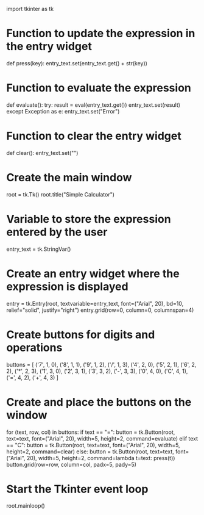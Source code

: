 import tkinter as tk

# Function to update the expression in the entry widget
def press(key):
    entry_text.set(entry_text.get() + str(key))

# Function to evaluate the expression
def evaluate():
    try:
        result = eval(entry_text.get())
        entry_text.set(result)
    except Exception as e:
        entry_text.set("Error")

# Function to clear the entry widget
def clear():
    entry_text.set("")

# Create the main window
root = tk.Tk()
root.title("Simple Calculator")

# Variable to store the expression entered by the user
entry_text = tk.StringVar()

# Create an entry widget where the expression is displayed
entry = tk.Entry(root, textvariable=entry_text, font=("Arial", 20), bd=10, relief="solid", justify="right")
entry.grid(row=0, column=0, columnspan=4)

# Create buttons for digits and operations
buttons = [
    ('7', 1, 0), ('8', 1, 1), ('9', 1, 2), ('/', 1, 3),
    ('4', 2, 0), ('5', 2, 1), ('6', 2, 2), ('*', 2, 3),
    ('1', 3, 0), ('2', 3, 1), ('3', 3, 2), ('-', 3, 3),
    ('0', 4, 0), ('C', 4, 1), ('=', 4, 2), ('+', 4, 3)
]

# Create and place the buttons on the window
for (text, row, col) in buttons:
    if text == "=":
        button = tk.Button(root, text=text, font=("Arial", 20), width=5, height=2, command=evaluate)
    elif text == "C":
        button = tk.Button(root, text=text, font=("Arial", 20), width=5, height=2, command=clear)
    else:
        button = tk.Button(root, text=text, font=("Arial", 20), width=5, height=2, command=lambda t=text: press(t))
    button.grid(row=row, column=col, padx=5, pady=5)

# Start the Tkinter event loop
root.mainloop()

